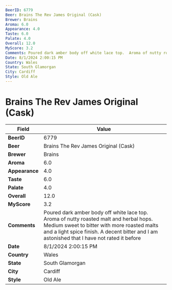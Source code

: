 ```yaml
---
BeerID: 6779
Beer: Brains The Rev James Original (Cask)
Brewer: Brains
Aroma: 6.0
Appearance: 4.0
Taste: 6.0
Palate: 4.0
Overall: 12.0
MyScore: 3.2
Comments: Poured dark amber body off white lace top.  Aroma of nutty roasted malt and herbal hops.  Medium sweet to bitter with more roasted malts and a light spice finish.  A decent bitter and I am astonished that I have not rated it before
Date: 8/1/2024 2:00:15 PM
Country: Wales
State: South Glamorgan
City: Cardiff
Style: Old Ale
---
```


# Brains The Rev James Original (Cask)

| Field         | Value |
|---------------|-------|
| **BeerID** | 6779 |
| **Beer** | Brains The Rev James Original (Cask) |
| **Brewer** | Brains |
| **Aroma** | 6.0 |
| **Appearance** | 4.0 |
| **Taste** | 6.0 |
| **Palate** | 4.0 |
| **Overall** | 12.0 |
| **MyScore** | 3.2 |
| **Comments** | Poured dark amber body off white lace top.  Aroma of nutty roasted malt and herbal hops.  Medium sweet to bitter with more roasted malts and a light spice finish.  A decent bitter and I am astonished that I have not rated it before  |
| **Date** | 8/1/2024 2:00:15 PM |
| **Country** | Wales |
| **State** | South Glamorgan |
| **City** | Cardiff |
| **Style** | Old Ale |

